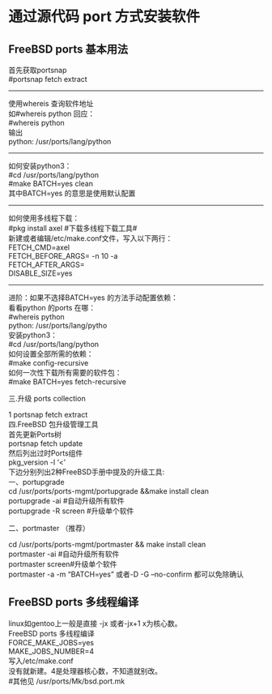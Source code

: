 # 通过源代码 port 方式安装软件

## FreeBSD ports 基本用法 <a href="freebsdports-ji-ben-yong-fa" id="freebsdports-ji-ben-yong-fa"></a>

首先获取portsnap\
\#portsnap fetch extract

***

使用whereis 查询软件地址\
如#whereis python 回应：\
\#whereis python\
输出\
python: /usr/ports/lang/python

***

如何安装python3：\
\#cd /usr/ports/lang/python\
\#make BATCH=yes clean\
其中BATCH=yes 的意思是使用默认配置

***

如何使用多线程下载：\
\#pkg install axel #下载多线程下载工具#\
新建或者编辑/etc/make.conf文件，写入以下两行：\
FETCH\_CMD=axel\
FETCH\_BEFORE\_ARGS= -n 10 -a\
FETCH\_AFTER\_ARGS=\
DISABLE\_SIZE=yes

***

进阶：如果不选择BATCH=yes 的方法手动配置依赖：\
看看python 的ports 在哪：\
\#whereis python\
python: /usr/ports/lang/pytho\
安装python3：\
\#cd /usr/ports/lang/python\
如何设置全部所需的依赖：\
\#make config-recursive\
如何一次性下载所有需要的软件包：\
\#make BATCH=yes fetch-recursive

三.升级 ports collection

1 portsnap fetch extract\
四.FreeBSD 包升级管理工具\
首先更新Ports树\
portsnap fetch update\
然后列出过时Ports组件\
pkg\_version -l ‘<’\
下边分别列出2种FreeBSD手册中提及的升级工具:\
一、portupgrade\
cd /usr/ports/ports-mgmt/portupgrade &\&make install clean\
portupgrade -ai #自动升级所有软件\
portupgrade -R screen #升级单个软件

二、portmaster （推荐）

cd /usr/ports/ports-mgmt/portmaster && make install clean\
portmaster -ai #自动升级所有软件\
portmaster screen#升级单个软件\
portmaster -a -m “BATCH=yes” 或者-D -G –no-confirm 都可以免除确认

## FreeBSD ports 多线程编译

linux如gentoo上一般是直接 -jx 或者-jx+1 x为核心数。\
FreeBSD ports 多线程编译\
FORCE\_MAKE\_JOBS=yes\
MAKE\_JOBS\_NUMBER=4\
写入/etc/make.conf\
没有就新建。4是处理器核心数，不知道就别改。\
\#其他见 /usr/ports/Mk/bsd.port.mk
